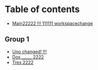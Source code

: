 # Table of contents

* [Main22222 !!! 111111 workspacechange](README.md)

## Group 1

* [Uno changed! !!!](group-1/uno-changed.md)
* [Dos \_\_\_\_\_ 2222](group-1/dos-\_\_\_\_\_-2222.md)
* [Tres 2222](group-1/tres-2222.md)
